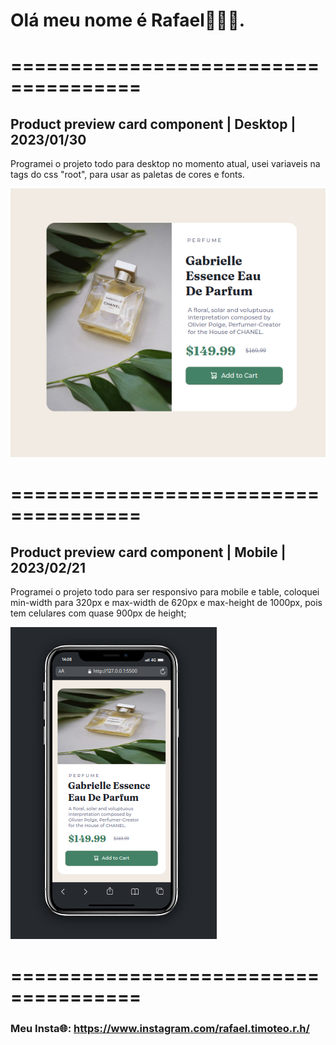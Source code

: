 # Olá meu nome é Rafael👋👋👋.

# ===================================== 

## Product preview card component | Desktop | 2023/01/30
Programei o projeto todo para desktop no momento atual, usei variaveis na tags do css "root", para usar as paletas de cores e fonts.

![Model Desktop](https://github.com/rafgam10/Product_preview_card_component/blob/main/public/image-readme/desktop.png)

# ===================================== 

## Product preview card component | Mobile | 2023/02/21
Programei o projeto todo para ser responsivo para mobile e table, coloquei min-width para 320px e max-width de 620px e max-height de 1000px, pois tem celulares com quase 900px de height;

![Model Mobile](https://github.com/rafgam10/Product_preview_card_component/blob/main/public/image-readme/post-mobile.png)

# ===================================== 

### Meu Insta🌐: https://www.instagram.com/rafael.timoteo.r.h/
